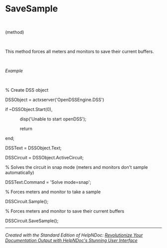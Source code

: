 # SaveSample

&nbsp;

(method)

&nbsp;

This method forces all meters and monitors to save their current buffers.

&nbsp;

*Example*

&nbsp;

% Create DSS object

DSSObject = actxserver('OpenDSSEngine.DSS')

if ~DSSObject.Start(0),

&nbsp; &nbsp; &nbsp; &nbsp; &nbsp; &nbsp; disp('Unable to start openDSS');

&nbsp; &nbsp; &nbsp; &nbsp; &nbsp; &nbsp; return

end;

DSSText = DSSObject.Text;

DSSCircuit = DSSObject.ActiveCircuit;

% Solves the circuit in snap mode (meters and monitors don't sample automatically)

DSSText.Command = 'Solve mode=snap';

% Forces meters and monitor to take a sample

DSSCircuit.Sample();

% Forces meters and monitor to save their current buffers

DSSCircuit.SaveSample();

***
_Created with the Standard Edition of HelpNDoc: [Revolutionize Your Documentation Output with HelpNDoc's Stunning User Interface](<https://www.helpndoc.com/feature-tour/stunning-user-interface/>)_
